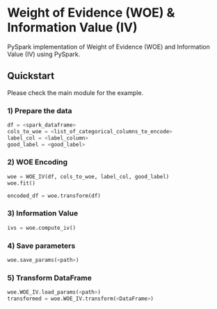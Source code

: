 # Weight of Evidence (WOE) & Information Value (IV)

PySpark implementation of Weight of Evidence (WOE) and Information Value (IV) using PySpark.

## Quickstart

Please check the main module for the example.

### 1) Prepare the data

```python
df = <spark_dataframe>
cols_to_woe = <list_of_categorical_columns_to_encode>
label_col = <label_column>
good_label = <good_label>
```

### 2) WOE Encoding

```python
woe = WOE_IV(df, cols_to_woe, label_col, good_label)
woe.fit()

encoded_df = woe.transform(df)
```

### 3) Information Value

```python
ivs = woe.compute_iv()
```

### 4) Save parameters
```python
woe.save_params(<path>)
```

### 5) Transform DataFrame
```python
woe.WOE_IV.load_params(<path>)
transformed = woe.WOE_IV.transform(<DataFrame>)
```

